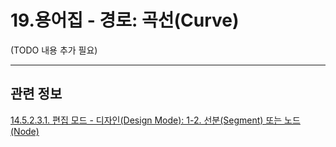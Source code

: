 # 19.용어집 - 경로: 곡선(Curve)

(TODO 내용 추가 필요)

***

## 관련 정보

[14.5.2.3.1. 편집 모드 - 디자인(Design Mode): 1-2. 선분(Segment) 또는 노드(Node)](./14-05-02-03-01-design_mode.md#14-05-02-03-01-s1-02)